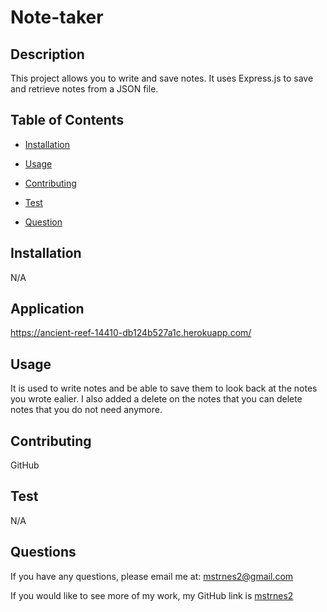 
  # Note-taker

  

  ## Description

  This project allows you to write and save notes. It uses Express.js to save and retrieve notes from a JSON file.

  ## Table of Contents

  - [Installation](#installation)
  - [Usage](#usage)
  
  - [Contributing](#contributing)
  - [Test](#test)
  - [Question](#questions)

  ## Installation

  N/A

  ## Application

  https://ancient-reef-14410-db124b527a1c.herokuapp.com/

  ## Usage

  It is used to write notes and be able to save them to look back at the notes you wrote ealier.  I also added a delete on the notes that you can delete notes that you do not need anymore.

  

  ## Contributing

  GitHub

  ## Test

  N/A

  ## Questions

  If you have any questions, please email me at: mstrnes2@gmail.com

  If you would like to see more of my work, my GitHub link is [mstrnes2](https://github.com/mstrnes2)
